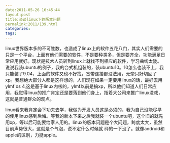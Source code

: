 ```yaml
---
date:2011-05-26 16:45:44
layout:post
title:谈谈linux下的版本问题
permalink:2011/139.html
categories:
tags:
---
```



linux世界版本多的不可胜数，也造成了linux上的软件五花八门，其实人们需要的只是一个平台，上面有他们需要的软件，不是要种类多，但是要齐全，功能满足日常应用就好。现状是技术人员转到linux上就找不到相应的软件，学习曲线太陡。
说说我装ubuntu的例子，我的台式机组装的，装ubuntu10。10怎么也装不上，我只能装了9.04，上面的软件又也不好找，宽带连接都没法用，无奈只好切回了xp。我想绝大部分人都是这样想的，人们现在如果一定要用linux的话，最好去用ylmf os 4,这是基于linux内核的，ylmf以前是搞xp，所以他们知道人们日常应用，我觉得linux的推广肯定还是要落到他们身上，指着大公司来推广linux没戏，这就是普通群众的观点。

linux看来我肯定会下功夫去学，我做为开发人员这是必须的，我为自己没能尽早的使用linux感到后悔。等我的新本下来之后我就装一个ubuntu吧，这个旧的就先用xp，等以后可能要给家人用的。linux的版本问题是个大问题，跨度太大，虽然目前声势很大，这就是个气泡，说不定什么时候就 砰的一下没了。就像android和apple的区别，力挺apple。